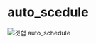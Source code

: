 # auto_scedule
![깃헙 auto_schedule](https://user-images.githubusercontent.com/65907318/105202714-9eec5b00-5b85-11eb-8107-323225033c49.PNG)
